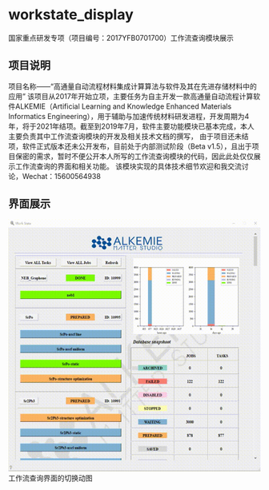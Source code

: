 # workstate_display
国家重点研发专项（项目编号：2017YFB0701700）工作流查询模块展示
## 项目说明
   项目名称——“高通量自动流程材料集成计算算法与软件及其在先进存储材料中的应用”
   该项目从2017年开始立项，主要任务为自主开发一款高通量自动流程计算软件ALKEMIE（Artificial Learning and Knowledge Enhanced Materials Informatics Engineering），用于辅助与加速传统材料研发进程，开发周期为4年，将于2021年结项。截至到2019年7月，软件主要功能模块已基本完成，本人主要负责其中工作流查询模块的开发及相关技术文档的撰写，
   由于项目还未结项，软件正式版本还未公开发布，目前处于内部测试阶段（Beta v1.5），且出于项目保密的需求，暂时不便公开本人所写的工作流查询模块的代码，因此此处仅仅展示工作流查询的界面和相关功能。
   该模块实现的具体技术细节欢迎和我交流讨论，Wechat：15600564938
## 界面展示
<img src="https://github.com/haoforward/workstate_display/blob/origin/images/workstate.gif" alt="show" />
工作流查询界面的切换动图



